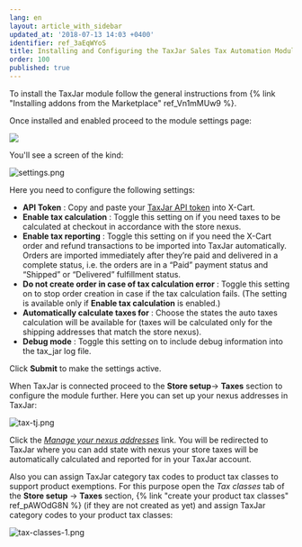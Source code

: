 ```yaml
---
lang: en
layout: article_with_sidebar
updated_at: '2018-07-13 14:03 +0400'
identifier: ref_3aEqWYoS
title: Installing and Configuring the TaxJar Sales Tax Automation Module
order: 100
published: true
---
```

To install the TaxJar module follow the general instructions from {% link "Installing addons from the Marketplace" ref_Vn1mMUw9 %}.

Once installed and enabled proceed to the module settings page:

![]({{site.baseurl}}/attachments/ref_3aEqWYoS/installed.png)

You'll see a screen of the kind:

![settings.png]({{site.baseurl}}/attachments/ref_3aEqWYoS/settings.png)

Here you need to configure the following settings:

* **API Token** : Copy and paste your [TaxJar API token](https://app.taxjar.com/account#api-access "Installing and Configuring the TaxJar Sales Tax Automation Module") into X-Cart. 
* **Enable tax calculation** : Toggle this setting on if you need taxes to be calculated at checkout in accordance with the store nexus.
* **Enable tax reporting** : Toggle this setting on if you need the X-Cart order and refund transactions to be imported into TaxJar automatically. Orders are imported immediately after they’re paid and delivered in a complete status, i.e. the orders are in a “Paid” payment status and “Shipped” or “Delivered” fulfillment status.
* **Do not create order in case of tax calculation error** : Toggle this setting on to stop order creation in case if the tax calculation fails. (The setting is available only if **Enable tax calculation** is enabled.)
* **Automatically calculate taxes for** : Choose the states the auto taxes calculation will be available for (taxes will be calculated only for the shipping addresses that match the store nexus).
* **Debug mode** : Toggle this setting on to include debug information into the tax_jar log file.

Click **Submit** to make the settings active. 

When TaxJar is connected proceed to the **Store setup**-> **Taxes** section to configure the module further. Here you can set up your nexus addresses in TaxJar:

![tax-tj.png]({{site.baseurl}}/attachments/ref_3aEqWYoS/tax-tj.png)

Click the [_Manage your nexus addresses_](https://app.taxjar.com/account/?utm_source=xcart-module#states "Installing and Configuring the TaxJar Sales Tax Automation Module") link. You will be redirected to TaxJar where you can add state with nexus your store taxes will be automatically calculated and reported for in your TaxJar account. 

Also you can assign TaxJar category tax codes to product tax classes to support product exemptions. For this purpose open the _Tax classes_ tab of the **Store setup** -> **Taxes** section, {% link "create your product tax classes" ref_pAWOdG8N %} (if they are not created as yet) and assign TaxJar category codes to your product tax classes:

![tax-classes-1.png]({{site.baseurl}}/attachments/ref_3aEqWYoS/tax-classes-1.png)

